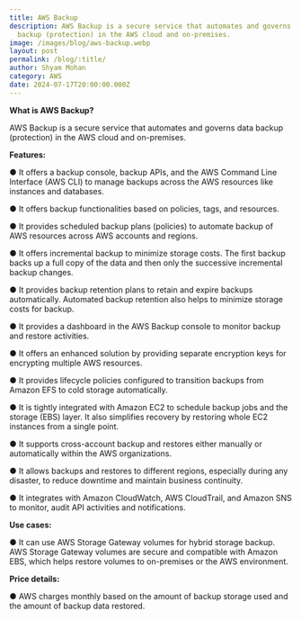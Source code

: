 ```yaml
---
title: AWS Backup
description: AWS Backup is a secure service that automates and governs data
  backup (protection) in the AWS cloud and on-premises.
image: /images/blog/aws-backup.webp
layout: post
permalink: /blog/:title/
author: Shyam Mohan
category: AWS
date: 2024-07-17T20:00:00.000Z
---
```

**What is AWS Backup?**

AWS Backup is a secure service that automates and governs data backup (protection) in the AWS cloud and on-premises.

**Features:**

● It offers a backup console, backup APIs, and the AWS Command Line Interface (AWS CLI) to manage backups across the AWS resources like instances and databases.

● It offers backup functionalities based on policies, tags, and resources.

● It provides scheduled backup plans (policies) to automate backup of AWS resources across AWS accounts and regions.

● It offers incremental backup to minimize storage costs. The first backup backs up a full copy of the data and then only the successive incremental backup changes.

● It provides backup retention plans to retain and expire backups automatically. Automated backup retention also helps to minimize storage costs for backup.

● It provides a dashboard in the AWS Backup console to monitor backup and restore activities.

● It offers an enhanced solution by providing separate encryption keys for encrypting multiple AWS resources.

● It provides lifecycle policies configured to transition backups from Amazon EFS to cold storage automatically.

● It is tightly integrated with Amazon EC2 to schedule backup jobs and the storage (EBS) layer. It also simplifies recovery by restoring whole EC2 instances from a single point.

● It supports cross-account backup and restores either manually or automatically within the AWS organizations.

● It allows backups and restores to different regions, especially during any disaster, to reduce downtime and maintain business continuity.

● It integrates with Amazon CloudWatch, AWS CloudTrail, and Amazon SNS to monitor, audit API activities and notifications.

**Use cases:**

● It can use AWS Storage Gateway volumes for hybrid storage backup. AWS Storage Gateway volumes are secure and compatible with Amazon EBS, which helps restore volumes to on-premises or the AWS environment.

  **Price details:**

● AWS charges monthly based on the amount of backup storage used and the amount of backup data restored.
